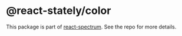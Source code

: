 # @react-stately/color

This package is part of [react-spectrum](https://gitlab.com/watheia/spectrum). See the repo for more details.
